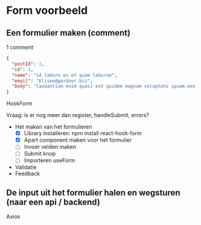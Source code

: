 # Form voorbeeld

## Een formulier maken (comment)

1 comment

```json
{
  "postId": 1,
  "id": 1,
  "name": "id labore ex et quam laborum",
  "email": "Eliseo@gardner.biz",
  "body": "laudantium enim quasi est quidem magnam voluptate ipsam eos tempora quo necessitatibus dolor quam autem quasi reiciendis et nam sapiente accusantium"
}
```

HookForm

Vraag: is er nog meer dan register, handleSubmit, errors?

- Het maken van het formulieren
  - [x] Library installeren: npm install react-hook-form
  - [x] Apart component maken voor het formulier
  - [ ] Invoer velden maken
  - [ ] Submit knop
  - [ ] Importeren useForm
- Validatie
- Feedback

## De input uit het formulier halen en wegsturen (naar een api / backend)

Axios

